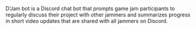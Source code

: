 D'Jam bot is a Discord chat bot that prompts game jam participants to regularly discuss their project with other jammers and summarizes progress in short video updates that are shared with all jammers on Discord.

